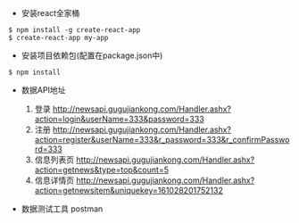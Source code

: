 - 安装react全家桶
```
$ npm install -g create-react-app
$ create-react-app my-app
```
- 安装项目依赖包(配置在package.json中)
```
$ npm install
```
- 数据API地址
	1. 登录 http://newsapi.gugujiankong.com/Handler.ashx?action=login&userName=333&password=333
	2. 注册 http://newsapi.gugujiankong.com/Handler.ashx?action=register&userName=333&r_password=333&r_confirmPassword=333
	3. 信息列表页 http://newsapi.gugujiankong.com/Handler.ashx?action=getnews&type=top&count=5
	4. 信息详情页 http://newsapi.gugujiankong.com/Handler.ashx?action=getnewsitem&uniquekey=161028201752132

- 数据测试工具 postman
